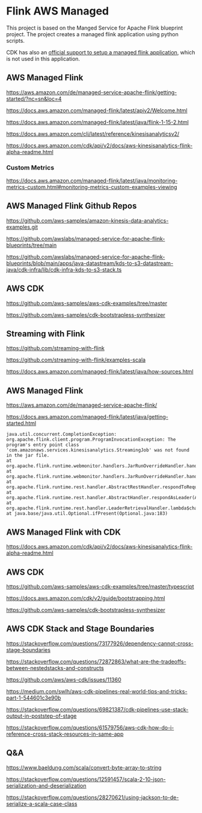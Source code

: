 # Flink AWS Managed

This project is based on the Manged Service for Apache Flink blueprint project. The project creates a managed flink application using python scripts.

CDK has also an [official support to setup a managed flink application](https://docs.aws.amazon.com/cdk/api/v2/docs/@aws-cdk_aws-kinesisanalytics-flink-alpha.Application.html), which is not used in this application.

## AWS Managed Flink

https://aws.amazon.com/de/managed-service-apache-flink/getting-started/?nc=sn&loc=4

https://docs.aws.amazon.com/managed-flink/latest/apiv2/Welcome.html

https://docs.aws.amazon.com/managed-flink/latest/java/flink-1-15-2.html

https://docs.aws.amazon.com/cli/latest/reference/kinesisanalyticsv2/

https://docs.aws.amazon.com/cdk/api/v2/docs/aws-kinesisanalytics-flink-alpha-readme.html

### Custom Metrics

https://docs.aws.amazon.com/managed-flink/latest/java/monitoring-metrics-custom.html#monitoring-metrics-custom-examples-viewing

## AWS Managed Flink Github Repos

https://github.com/aws-samples/amazon-kinesis-data-analytics-examples.git

https://github.com/awslabs/managed-service-for-apache-flink-blueprints/tree/main

https://github.com/awslabs/managed-service-for-apache-flink-blueprints/blob/main/apps/java-datastream/kds-to-s3-datastream-java/cdk-infra/lib/cdk-infra-kds-to-s3-stack.ts

## AWS CDK

https://github.com/aws-samples/aws-cdk-examples/tree/master

https://github.com/aws-samples/cdk-bootstrapless-synthesizer

## Streaming with Flink

https://github.com/streaming-with-flink

https://github.com/streaming-with-flink/examples-scala

https://docs.aws.amazon.com/managed-flink/latest/java/how-sources.html

## AWS Managed Flink

https://aws.amazon.com/de/managed-service-apache-flink/

https://docs.aws.amazon.com/managed-flink/latest/java/getting-started.html

```text
java.util.concurrent.CompletionException: org.apache.flink.client.program.ProgramInvocationException: The program's entry point class 'com.amazonaws.services.kinesisanalytics.StreamingJob' was not found in the jar file.
at org.apache.flink.runtime.webmonitor.handlers.JarRunOverrideHandler.handleRequest(JarRunOverrideHandler.java:262)
at org.apache.flink.runtime.webmonitor.handlers.JarRunOverrideHandler.handleRequest(JarRunOverrideHandler.java:88)
at org.apache.flink.runtime.rest.handler.AbstractRestHandler.respondToRequest(AbstractRestHandler.java:83)
at org.apache.flink.runtime.rest.handler.AbstractHandler.respondAsLeader(AbstractHandler.java:195)
at org.apache.flink.runtime.rest.handler.LeaderRetrievalHandler.lambda$channelRead0$0(LeaderRetrievalHandler.java:83)
at java.base/java.util.Optional.ifPresent(Optional.java:183)
```

## AWS Managed Flink with CDK

https://docs.aws.amazon.com/cdk/api/v2/docs/aws-kinesisanalytics-flink-alpha-readme.html

## AWS CDK

https://github.com/aws-samples/aws-cdk-examples/tree/master/typescript

https://docs.aws.amazon.com/cdk/v2/guide/bootstrapping.html

https://github.com/aws-samples/cdk-bootstrapless-synthesizer

## AWS CDK Stack and Stage Boundaries

https://stackoverflow.com/questions/73177926/dependency-cannot-cross-stage-boundaries

https://stackoverflow.com/questions/72872863/what-are-the-tradeoffs-between-nestedstacks-and-constructs

https://github.com/aws/aws-cdk/issues/11360

https://medium.com/swlh/aws-cdk-pipelines-real-world-tips-and-tricks-part-1-544601c3e90b

https://stackoverflow.com/questions/69821387/cdk-pipelines-use-stack-output-in-poststep-of-stage

https://stackoverflow.com/questions/61579756/aws-cdk-how-do-i-reference-cross-stack-resources-in-same-app

## Q&A

https://www.baeldung.com/scala/convert-byte-array-to-string

https://stackoverflow.com/questions/12591457/scala-2-10-json-serialization-and-deserialization

https://stackoverflow.com/questions/28270621/using-jackson-to-de-serialize-a-scala-case-class
